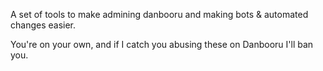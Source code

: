 A set of tools to make admining danbooru and making bots & automated changes easier.

You're on your own, and if I catch you abusing these on Danbooru I'll ban you.
